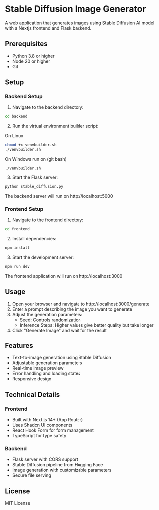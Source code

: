 # Stable Diffusion Image Generator

A web application that generates images using Stable Diffusion AI model with a Nextjs frontend and Flask backend.

## Prerequisites

- Python 3.8 or higher
- Node 20 or higher
- Git

## Setup

### Backend Setup

1. Navigate to the backend directory:

```bash
cd backend
```

2. Run the virtual environment builder script:

On Linux

```bash
chmod +x venvbuilder.sh
./venvbuilder.sh
```

On Windows run on (git bash)

```bash
./venvbuilder.sh
```

3. Start the Flask server:

```bash
python stable_diffusion.py
```

The backend server will run on http://localhost:5000

### Frontend Setup

1. Navigate to the frontend directory:

```bash
cd frontend
```

2. Install dependencies:

```bash
npm install
```

3. Start the development server:

```bash
npm run dev
```

The frontend application will run on http://localhost:3000

## Usage

1. Open your browser and navigate to http://localhost:3000/generate
2. Enter a prompt describing the image you want to generate
3. Adjust the generation parameters:
   - Seed: Controls randomization
   - Inference Steps: Higher values give better quality but take longer
4. Click "Generate Image" and wait for the result

## Features

- Text-to-image generation using Stable Diffusion
- Adjustable generation parameters
- Real-time image preview
- Error handling and loading states
- Responsive design

## Technical Details

### Frontend

- Built with Next.js 14+ (App Router)
- Uses Shadcn UI components
- React Hook Form for form management
- TypeScript for type safety

### Backend

- Flask server with CORS support
- Stable Diffusion pipeline from Hugging Face
- Image generation with customizable parameters
- Secure file serving

## License

MIT License
